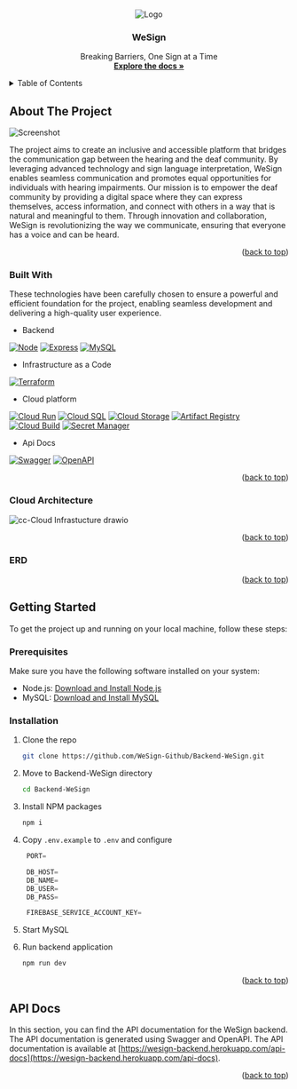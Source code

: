 <a name="readme-top"></a>

<br />
<div align="center">
  <img src="https://github.com/WeSign-Github/Backend-WeSign/assets/49114801/198ec81d-199c-4159-b630-86f957521bf9" alt="Logo">

  <h3 align="center">WeSign</h3>

  <p align="center">
    Breaking Barriers, One Sign at a Time
    <br />
    <a href="https://github.com/WeSign-Github/Backend-WeSign"><strong>Explore the docs »</strong></a>
    <br />
  </p>
</div>



<details>
  <summary>Table of Contents</summary>
  <ol>
    <li>
      <a href="#about-the-project">About The Project</a>
      <ul>
        <li><a href="#built-with">Built With</a></li>
        <li><a href="#cloud-architecture">Cloud Architecture</a></li>
        <li><a href="#erd">ERD</a></li>
      </ul>
    </li>
    <li>
      <a href="#getting-started">Getting Started</a>
      <ul>
        <li><a href="#prerequisites">Prerequisites</a></li>
        <li><a href="#installation">Installation</a></li>
      </ul>
    </li>
    <li><a href="#api-docs">API Docs</a></li>
  </ol>
</details>



## About The Project
<img src="https://github.com/WeSign-Github/Backend-WeSign/assets/49114801/4c08e25f-24fd-4fa6-97a4-ba9a3fd8b663" alt="Screenshot">

The project aims to create an inclusive and accessible platform that bridges the communication gap between the hearing and the deaf community. By leveraging advanced technology and sign language interpretation, WeSign enables seamless communication and promotes equal opportunities for individuals with hearing impairments. Our mission is to empower the deaf community by providing a digital space where they can express themselves, access information, and connect with others in a way that is natural and meaningful to them. Through innovation and collaboration, WeSign is revolutionizing the way we communicate, ensuring that everyone has a voice and can be heard.

<p align="right">(<a href="#readme-top">back to top</a>)</p>



### Built With

These technologies have been carefully chosen to ensure a powerful and efficient foundation for the project, enabling seamless development and delivering a high-quality user experience.

* <p>Backend</p>
[![Node][Node.js]][Node-url]
[![Express][Express.js]][Express-url]
[![MySQL][MySQL]][MySQL-url]

* <p>Infrastructure as a Code</p>
[![Terraform](https://img.shields.io/badge/Terraform-623CE4?style=for-the-badge&logo=terraform&logoColor=white)](https://www.terraform.io/)

* <p>Cloud platform</p>
[![Cloud Run](https://img.shields.io/badge/Cloud_Run-4285F4?style=for-the-badge&logo=google-cloud&logoColor=white)](https://cloud.google.com/run)
[![Cloud SQL](https://img.shields.io/badge/Cloud_SQL-4285F4?style=for-the-badge&logo=google-cloud&logoColor=white)](https://cloud.google.com/sql)
[![Cloud Storage](https://img.shields.io/badge/Cloud_Storage-4285F4?style=for-the-badge&logo=google-cloud&logoColor=white)](https://cloud.google.com/storage)
[![Artifact Registry](https://img.shields.io/badge/Artifact_Registry-4285F4?style=for-the-badge&logo=google-cloud&logoColor=white)](https://cloud.google.com/artifact-registry)
[![Cloud Build](https://img.shields.io/badge/Cloud_Build-4285F4?style=for-the-badge&logo=google-cloud&logoColor=white)](https://cloud.google.com/build)
[![Secret Manager](https://img.shields.io/badge/Secret_Manager-4285F4?style=for-the-badge&logo=google-cloud&logoColor=white)](https://cloud.google.com/secret-manager)

* <p>Api Docs</p>
[![Swagger](https://img.shields.io/badge/Swagger-85EA2D?style=for-the-badge&logo=swagger&logoColor=white)](https://swagger.io/)
[![OpenAPI](https://img.shields.io/badge/OpenAPI-6BA539?style=for-the-badge&logo=openapi-initiative&logoColor=white)](https://www.openapis.org/)



<p align="right">(<a href="#readme-top">back to top</a>)</p>


### Cloud Architecture
![cc-Cloud Infrastucture drawio](https://github.com/WeSign-Github/Backend-WeSign/assets/49114801/4ca4d188-90a8-43d5-aab3-3e849cfcaeba)


<p align="right">(<a href="#readme-top">back to top</a>)</p>



### ERD


<p align="right">(<a href="#readme-top">back to top</a>)</p>



## Getting Started

To get the project up and running on your local machine, follow these steps:

### Prerequisites

Make sure you have the following software installed on your system:
* Node.js: [Download and Install Node.js](https://nodejs.org/)
* MySQL: [Download and Install MySQL](https://www.mysql.com/downloads/)

### Installation

1. Clone the repo
   ```sh
   git clone https://github.com/WeSign-Github/Backend-WeSign.git
   ```
2. Move to Backend-WeSign directory
   ```sh
   cd Backend-WeSign
   ```
3. Install NPM packages
   ```sh
   npm i
   ```
4. Copy `.env.example` to `.env` and configure
   ```js
    PORT=

    DB_HOST=
    DB_NAME=
    DB_USER=
    DB_PASS=

    FIREBASE_SERVICE_ACCOUNT_KEY=
   ```

 5. Start MySQL

 6. Run backend application
    ```sh
    npm run dev
    ```


<p align="right">(<a href="#readme-top">back to top</a>)</p>



<!-- USAGE EXAMPLES -->
## API Docs

In this section, you can find the API documentation for the WeSign backend. The API documentation is generated using Swagger and OpenAPI. The API documentation is available at [https://wesign-backend.herokuapp.com/api-docs](https://wesign-backend.herokuapp.com/api-docs).


<p align="right">(<a href="#readme-top">back to top</a>)</p>



[Node.js]: https://img.shields.io/badge/Node.js-339933?style=for-the-badge&logo=node.js&logoColor=white
[Node-url]: https://nodejs.org/

[Express.js]: https://img.shields.io/badge/Express.js-000000?style=for-the-badge&logo=express&logoColor=white
[Express-url]: https://expressjs.com/

[MySQL]: https://img.shields.io/badge/MySQL-4479A1?style=for-the-badge&logo=mysql&logoColor=white
[MySQL-url]: https://mysql.com/

